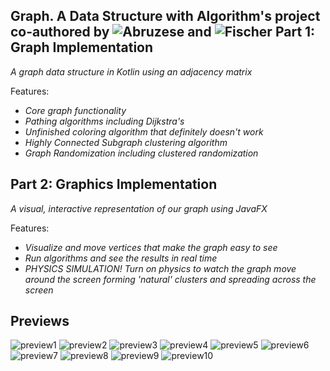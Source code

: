 Graph. A Data Structure with Algorithm's project co-authored by ![Abruzese](https://github.com/labruzese) and ![Fischer](https://github.com/PaulTsemingFischer)
Part 1: Graph Implementation
-
_A graph data structure in Kotlin using an adjacency matrix_

Features:
- _Core graph functionality_
- _Pathing algorithms including Dijkstra's_
- _Unfinished coloring algorithm that definitely doesn't work_
- _Highly Connected Subgraph clustering algorithm_
- _Graph Randomization including clustered randomization_  

Part 2: Graphics Implementation
-
_A visual, interactive representation of our graph using JavaFX_

Features:
- _Visualize and move vertices that make the graph easy to see_
- _Run algorithms and see the results in real time_
- _PHYSICS SIMULATION! Turn on physics to watch the graph move around the screen forming 'natural' clusters and spreading across the screen_


Previews
-
![preview1](https://github.com/PaulTsemingFischer/GraphPathing/assets/117677296/c2779937-f17f-4278-8755-19c180cab40e)
![preview2](https://github.com/PaulTsemingFischer/GraphPathing/assets/117677296/09c658fc-254b-417f-a295-eca0e171a25a)
![preview3](https://github.com/PaulTsemingFischer/GraphPathing/assets/117677296/6ccc15fb-44dd-431b-b7ff-2e3d1e36297b)
![preview4](https://github.com/PaulTsemingFischer/GraphPathing/assets/117677296/59610730-f6fa-4cf4-8f02-3771ba11594f)
![preview5](https://github.com/PaulTsemingFischer/GraphPathing/assets/117677296/a9d1cf3a-374d-4f1d-93f4-02d3eef6fd1d)
![preview6](https://github.com/PaulTsemingFischer/GraphPathing/assets/117677296/a2cdcd2a-647b-4b94-8bd6-25a33299525b)
![preview7](https://github.com/PaulTsemingFischer/GraphPathing/assets/117677296/fa739cbb-ad00-43b0-b49c-09506c1f6ec1)
![preview8](https://github.com/PaulTsemingFischer/GraphPathing/assets/117677296/6781f24e-779e-462f-93cf-20896bc08ab3)
![preview9](https://github.com/PaulTsemingFischer/GraphPathing/assets/117677296/9bfeda91-7b2e-493d-bd7c-e694b5dd2111)
![preview10](https://github.com/PaulTsemingFischer/GraphPathing/assets/117677296/3bdcdd79-76c1-4b5f-a11f-dab9ad6a9f36)
